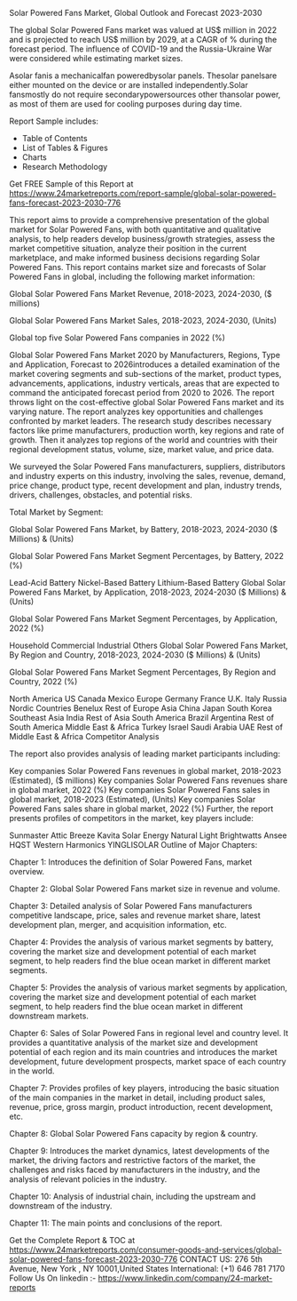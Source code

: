 Solar Powered Fans Market, Global Outlook and Forecast 2023-2030

The global Solar Powered Fans market was valued at US$ million in 2022 and is projected to reach US$ million by 2029, at a CAGR of % during the forecast period. The influence of COVID-19 and the Russia-Ukraine War were considered while estimating market sizes.

Asolar fanis a mechanicalfan poweredbysolar panels. Thesolar panelsare either mounted on the device or are installed independently.Solar fansmostly do not require secondarypowersources other thansolar power, as most of them are used for cooling purposes during day time.

Report Sample includes:
- Table of Contents
- List of Tables & Figures
- Charts
- Research Methodology

Get FREE Sample of this Report at https://www.24marketreports.com/report-sample/global-solar-powered-fans-forecast-2023-2030-776

This report aims to provide a comprehensive presentation of the global market for Solar Powered Fans, with both quantitative and qualitative analysis, to help readers develop business/growth strategies, assess the market competitive situation, analyze their position in the current marketplace, and make informed business decisions regarding Solar Powered Fans. This report contains market size and forecasts of Solar Powered Fans in global, including the following market information:

Global Solar Powered Fans Market Revenue, 2018-2023, 2024-2030, ($ millions)

Global Solar Powered Fans Market Sales, 2018-2023, 2024-2030, (Units)

Global top five Solar Powered Fans companies in 2022 (%)

Global Solar Powered Fans Market 2020 by Manufacturers, Regions, Type and Application, Forecast to 2026introduces a detailed examination of the market covering segments and sub-sections of the market, product types, advancements, applications, industry verticals, areas that are expected to command the anticipated forecast period from 2020 to 2026. The report throws light on the cost-effective global Solar Powered Fans market and its varying nature. The report analyzes key opportunities and challenges confronted by market leaders. The research study describes necessary factors like prime manufacturers, production worth, key regions and rate of growth. Then it analyzes top regions of the world and countries with their regional development status, volume, size, market value, and price data.

We surveyed the Solar Powered Fans manufacturers, suppliers, distributors and industry experts on this industry, involving the sales, revenue, demand, price change, product type, recent development and plan, industry trends, drivers, challenges, obstacles, and potential risks.

Total Market by Segment:

Global Solar Powered Fans Market, by Battery, 2018-2023, 2024-2030 ($ Millions) & (Units)

Global Solar Powered Fans Market Segment Percentages, by Battery, 2022 (%)

Lead-Acid Battery
Nickel-Based Battery
Lithium-Based Battery
Global Solar Powered Fans Market, by Application, 2018-2023, 2024-2030 ($ Millions) & (Units)

Global Solar Powered Fans Market Segment Percentages, by Application, 2022 (%)

Household
Commercial
Industrial
Others
Global Solar Powered Fans Market, By Region and Country, 2018-2023, 2024-2030 ($ Millions) & (Units)

Global Solar Powered Fans Market Segment Percentages, By Region and Country, 2022 (%)

North America
US
Canada
Mexico
Europe
Germany
France
U.K.
Italy
Russia
Nordic Countries
Benelux
Rest of Europe
Asia
China
Japan
South Korea
Southeast Asia
India
Rest of Asia
South America
Brazil
Argentina
Rest of South America
Middle East & Africa
Turkey
Israel
Saudi Arabia
UAE
Rest of Middle East & Africa
Competitor Analysis

The report also provides analysis of leading market participants including:

Key companies Solar Powered Fans revenues in global market, 2018-2023 (Estimated), ($ millions)
Key companies Solar Powered Fans revenues share in global market, 2022 (%)
Key companies Solar Powered Fans sales in global market, 2018-2023 (Estimated), (Units)
Key companies Solar Powered Fans sales share in global market, 2022 (%)
Further, the report presents profiles of competitors in the market, key players include:

Sunmaster
Attic Breeze
Kavita Solar Energy
Natural Light
Brightwatts
Ansee
HQST
Western Harmonics
YINGLISOLAR
Outline of Major Chapters:

Chapter 1: Introduces the definition of Solar Powered Fans, market overview.

Chapter 2: Global Solar Powered Fans market size in revenue and volume.

Chapter 3: Detailed analysis of Solar Powered Fans manufacturers competitive landscape, price, sales and revenue market share, latest development plan, merger, and acquisition information, etc.

Chapter 4: Provides the analysis of various market segments by battery, covering the market size and development potential of each market segment, to help readers find the blue ocean market in different market segments.

Chapter 5: Provides the analysis of various market segments by application, covering the market size and development potential of each market segment, to help readers find the blue ocean market in different downstream markets.

Chapter 6: Sales of Solar Powered Fans in regional level and country level. It provides a quantitative analysis of the market size and development potential of each region and its main countries and introduces the market development, future development prospects, market space of each country in the world.

Chapter 7: Provides profiles of key players, introducing the basic situation of the main companies in the market in detail, including product sales, revenue, price, gross margin, product introduction, recent development, etc.

Chapter 8: Global Solar Powered Fans capacity by region & country.

Chapter 9: Introduces the market dynamics, latest developments of the market, the driving factors and restrictive factors of the market, the challenges and risks faced by manufacturers in the industry, and the analysis of relevant policies in the industry.

Chapter 10: Analysis of industrial chain, including the upstream and downstream of the industry.

Chapter 11: The main points and conclusions of the report.

Get the Complete Report & TOC at https://www.24marketreports.com/consumer-goods-and-services/global-solar-powered-fans-forecast-2023-2030-776
CONTACT US:
276 5th Avenue, New York , NY 10001,United States
International: (+1) 646 781 7170
Follow Us On linkedin :- https://www.linkedin.com/company/24-market-reports

